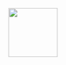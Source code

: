 <div id="header" align="center">
  <img src="https://www.google.com/url?sa=i&url=https%3A%2F%2Fdegrassi.fandom.com%2Fwiki%2FUser_blog%3ABreatheMe%2FWikians_as_Higurashi_Characters&psig=AOvVaw3vniotWj2KYYtJKPk_YbHp&ust=1682932055251000&source=images&cd=vfe&ved=0CBEQjRxqFwoTCKjhk7yg0f4CFQAAAAAdAAAAABAJ" width="100"/>
</div>
